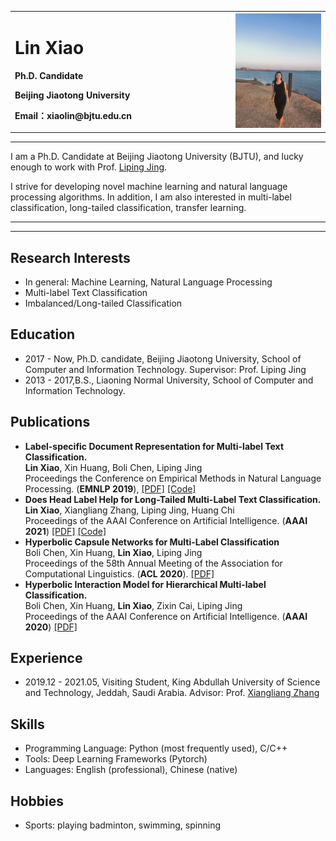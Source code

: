 <div>
<table border="0">
  <tr>
    <td width="70%">
      <h1>Lin Xiao</h1>
      <p><b></b></p>
      <p><b>Ph.D. Candidate  </b></p>
      <p><b> Beijing Jiaotong University </b></p>
      <p><b>Email：xiaolin@bjtu.edu.cn</b></p>
    </td>
    <td width="30%">
      <img src="/xiaolin.jpg" width="100%">
    </td>
  </tr>
</table>
</div>

---

I am a Ph.D. Candidate at Beijing Jiaotong University (BJTU), and lucky enough to work with Prof. [Liping Jing](http://faculty.bjtu.edu.cn/8249/). 

I strive for developing novel machine learning and natural language processing algorithms. In addition, I am also interested in multi-label classification, long-tailed classification, transfer learning.

---

***
## Research Interests
- In general: Machine Learning, Natural Language Processing
- Multi-label Text Classification
- Imbalanced/Long-tailed Classification

## Education
- 2017 - Now, Ph.D. candidate, Beijing Jiaotong University, School of Computer and Information Technology. Supervisor: Prof. Liping Jing
- 2013 - 2017,B.S., Liaoning Normal University, School of Computer and Information Technology.


## Publications

- **Label-specific Document Representation for Multi-label Text Classification.**
  <br>
  **Lin Xiao**, Xin Huang, Boli Chen, Liping Jing
  <br>
  Proceedings the Conference on Empirical Methods in Natural Language Processing. (**EMNLP 2019**), 
  [[PDF]](https://aclanthology.org/D19-1044/)  [[Code]](https://github.com/EMNLP2019LSAN/LSAN/)
- **Does Head Label Help for Long-Tailed Multi-Label Text Classification.**
  <br>
  **Lin Xiao**, Xiangliang Zhang, Liping Jing, Huang Chi
  <br>
  Proceedings of the AAAI Conference on Artificial Intelligence. (**AAAI 2021**)
  [[PDF]](https://arxiv.org/abs/2101.09704)  [[Code]](https://github.com/xiaolin1207/HTTN-master)
- **Hyperbolic Capsule Networks for Multi-Label Classification**
  <br>
  Boli Chen, Xin Huang, **Lin Xiao**, Liping Jing
  <br>
  Proceedings of the 58th Annual Meeting of the Association for Computational Linguistics. (**ACL 2020**).
  [[PDF]](https://aclanthology.org/2020.acl-main.283/)
- **Hyperbolic Interaction Model for Hierarchical Multi-label Classification.**
  <br>
  Boli Chen, Xin Huang, **Lin Xiao**, Zixin Cai, Liping Jing
  <br>
   Proceedings of the AAAI Conference on Artificial Intelligence. (**AAAI 2020**)
  [[PDF]](https://arxiv.org/abs/1905.10802)

## Experience
- 2019.12 - 2021.05, Visiting Student, King Abdullah University of Science and Technology, Jeddah, Saudi Arabia. Advisor: Prof. [Xiangliang Zhang](https://mine.kaust.edu.sa/Pages/ZhangX.aspx)
  
## Skills
- Programming Language: Python (most frequently used), C/C++
- Tools: Deep Learning Frameworks (Pytorch)
- Languages: English (professional), Chinese (native)

## Hobbies
- Sports: playing badminton, swimming, spinning
